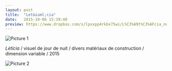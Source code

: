 ```yaml
---
layout: post
title:  "Let&iuml;cia"
date:   2015-10-06 15:39:40
preview: https://www.dropbox.com/s/lpxxpp4rkbx75wi/L%C3%A9t%C3%AFcia_nuit_2015.jpg?raw=1
---
```


![Picture 1](https://www.dropbox.com/s/lpxxpp4rkbx75wi/L%C3%A9t%C3%AFcia_nuit_2015.jpg?raw=1)

<span style="font-style: italic;">L&eacute;t&iuml;cia</span>   / visuel de jour de nuit / divers mat&eacute;riaux de construction / dimension variable / 2015

![Picture 2](https://www.dropbox.com/s/np6n4ph2g76hxdf/L%C3%A9t%C3%AFcia_d%C3%A9tail_jour_2015.jpg?raw=1)